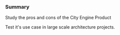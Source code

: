 ### Summary

Study the pros and cons of the City Engine Product

Test it's use case in large scale architecture projects.

